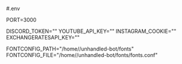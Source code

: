#.env

PORT=3000

DISCORD_TOKEN=""
YOUTUBE_API_KEY=""
INSTAGRAM_COOKIE=""
EXCHANGERATESAPI_KEY=""

FONTCONFIG_PATH="/home/<username>/unhandled-bot/fonts"
FONTCONFIG_FILE="/home/<username>/unhandled-bot/fonts/fonts.conf"
